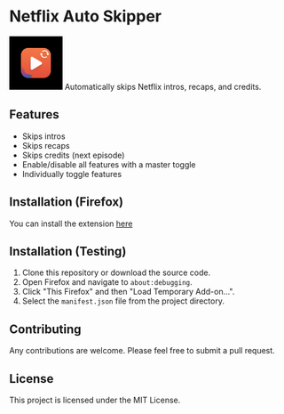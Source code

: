 # Netflix Auto Skipper
![alt text](src/icons/icon-96.png)
Automatically skips Netflix intros, recaps, and credits.

## Features

- Skips intros
- Skips recaps
- Skips credits (next episode)
- Enable/disable all features with a master toggle
- Individually toggle features

## Installation (Firefox)
You can install the extension [here](https://addons.mozilla.org/en-US/firefox/addon/netflix-auto-skipper/)

## Installation (Testing)

1. Clone this repository or download the source code.
2. Open Firefox and navigate to `about:debugging`.
3. Click "This Firefox" and then "Load Temporary Add-on...".
4. Select the `manifest.json` file from the project directory.

## Contributing

Any contributions are welcome. Please feel free to submit a pull request.

## License

This project is licensed under the MIT License.
